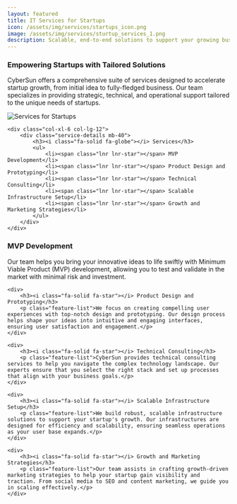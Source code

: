 ```yaml
---
layout: featured
title: IT Services for Startups
icon: /assets/img/services/startups_icon.png
image: /assets/img/services/sturtup_services_1.png
description: Scalable, end-to-end solutions to support your growing business. From initial setup and cloud integration to ongoing maintenance and technical support.
---
```


<div class="row">
    <div class="col-md-12">
        <div class="service-details mb-40">
            <h3>Empowering Startups with Tailored Solutions</h3>
            <p>CyberSun offers a comprehensive suite of services designed to accelerate startup growth, from initial idea to fully-fledged business. Our team specializes in providing strategic, technical, and operational support tailored to the unique needs of startups.</p>
        </div>
    </div>
</div>

<div class="row">
    <div class="col-xl-6 col-lg-12">
        <div class="s-details-img mb-30">
            <img src="{{site.baseurl}}/assets/img/services/sturtup_services_2.png" alt="Services for Startups">
        </div>
    </div>

    <div class="col-xl-6 col-lg-12">
        <div class="service-details mb-40">
            <h3><i class="fa-solid fa-globe"></i> Services</h3>
            <ul>
                <li><span class="lnr lnr-star"></span> MVP Development</li>
                <li><span class="lnr lnr-star"></span> Product Design and Prototyping</li>
                <li><span class="lnr lnr-star"></span> Technical Consulting</li>
                <li><span class="lnr lnr-star"></span> Scalable Infrastructure Setup</li>
                <li><span class="lnr lnr-star"></span> Growth and Marketing Strategies</li>
            </ul>
        </div>
    </div>
</div>

<div class="service-details mb-30">
    <div>
        <h3><i class="fa-solid fa-star"></i> MVP Development</h3>
        <p class="feature-list">Our team helps you bring your innovative ideas to life swiftly with Minimum Viable Product (MVP) development, allowing you to test and validate in the market with minimal risk and investment.</p>
    </div>
    
    <div>
        <h3><i class="fa-solid fa-star"></i> Product Design and Prototyping</h3>
        <p class="feature-list">We focus on creating compelling user experiences with top-notch design and prototyping. Our design process helps shape your ideas into intuitive and engaging interfaces, ensuring user satisfaction and engagement.</p>
    </div>

    <div>
        <h3><i class="fa-solid fa-star"></i> Technical Consulting</h3>
        <p class="feature-list">CyberSun provides technical consulting services to help you navigate the complex technology landscape. Our experts ensure that you select the right stack and set up processes that align with your business goals.</p>
    </div>

    <div>
        <h3><i class="fa-solid fa-star"></i> Scalable Infrastructure Setup</h3>
        <p class="feature-list">We build robust, scalable infrastructure solutions to support your startup's growth. Our infrastructures are designed for efficiency and scalability, ensuring seamless operations as your user base expands.</p>
    </div>

    <div>
        <h3><i class="fa-solid fa-star"></i> Growth and Marketing Strategies</h3>
        <p class="feature-list">Our team assists in crafting growth-driven marketing strategies to help your startup gain visibility and traction. From social media to SEO and content marketing, we guide you in scaling effectively.</p>
    </div>
</div>